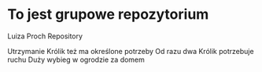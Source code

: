 # To jest grupowe repozytorium
Luiza Proch Repository

Utrzymanie
Królik też ma określone potrzeby
Od razu dwa
Królik potrzebuje ruchu
Duży wybieg w ogrodzie za domem
